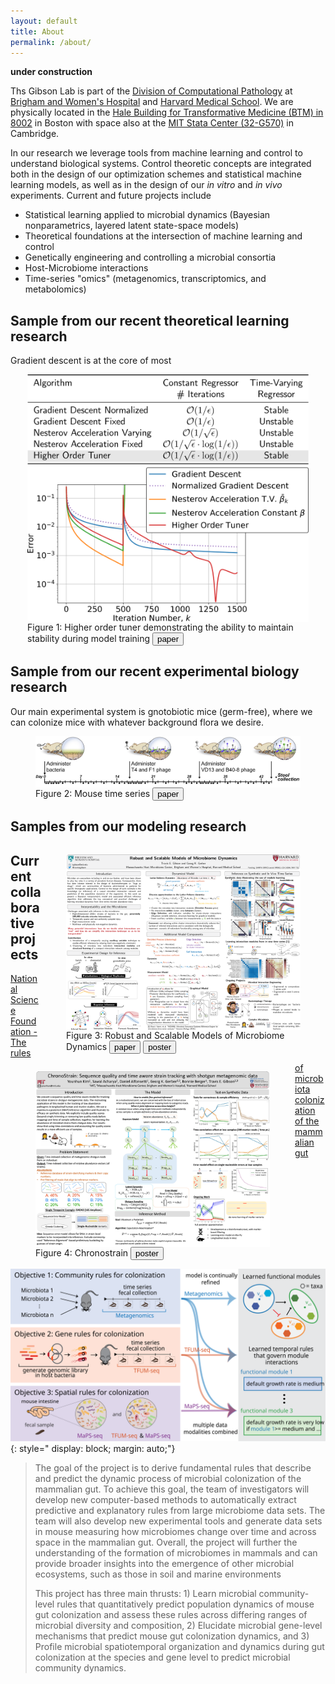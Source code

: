 ```yaml
---
layout: default
title: About
permalink: /about/
---
```

**under construction**

Ths Gibson Lab is part of the [Division of Computational Pathology](https://comp-path.bwh.harvard.edu/) at [Brigham and Women's Hospital](https://www.brighamhealth.org/) and [Harvard Medical School](https://hms.harvard.edu/). We are physically located in the  [Hale Building for Transformative Medicine (BTM) in 8002](https://www.google.com/maps/place/Building+for+Transformative+Medicine+at+Brigham+and+Women's+Hospital/@42.3353661,-71.1087175,15z/data=!4m5!3m4!1s0x0:0x35376a566e389c7d!8m2!3d42.3353661!4d-71.1087175) in Boston with space also at the [MIT Stata Center (32-G570)](https://www.google.com/maps/place/Stata+Center,+32+Vassar+St,+Cambridge,+MA+02139/@42.3616095,-71.0928242,17z/data=!3m1!4b1!4m5!3m4!1s0x89e370a95d3025a9:0xb1de557289ff6bbe!8m2!3d42.3616095!4d-71.0906355)  in Cambridge.

In our research we leverage tools from machine learning and control to understand biological systems.  Control theoretic concepts are integrated both in the design of our optimization schemes and statistical machine learning models, as well as in the design of our *in vitro* and *in vivo* experiments. Current and future projects include
* Statistical learning applied to microbial dynamics (Bayesian nonparametrics, layered latent state-space models)
* Theoretical foundations at the intersection of machine learning and control
* Genetically engineering and controlling a microbial consortia
* Host-Microbiome interactions
* Time-series "omics" (metagenomics, transcriptomics, and metabolomics)


## Sample from our recent theoretical learning research

Gradient descent is at the core of most

<figure class="image" style="
    float: center;
    width: 450px;
    margin: auto;
    display: block;
    max-width: 100%;
    max-height: 100%;">
<img src='/image/highordertuner3.svg' alt="higher order tuner" style="
    width: 450px;
    display: block;
    margin: auto;" />
    <figcaption> Figure 1: Higher order tuner demonstrating the ability to maintain stability during model training <button name="button" onclick="window.location.href='https://arxiv.org/abs/2005.01529'"><i class="far fa-file-pdf"></i> paper</button></figcaption>
</figure>

## Sample from our recent experimental biology research

Our main experimental system is gnotobiotic mice (germ-free), where we can colonize mice with whatever background flora we desire.

<figure class="image">
<img src='/image/mouse_time.png' alt="mouse time series" style="width: 650px;
    display: block;
    margin: auto;" />
    <figcaption> Figure 2: Mouse time series <button name="button" onclick="window.location.href='/papers/hsu19hostmicrobe.pdf'"><i class="far fa-file-pdf"></i> paper</button></figcaption>
</figure>

## Samples from our modeling research

<figure class="image" style="
    float: right;
    width: 375px;
    max-width: 100%;
    max-height: 100%;">
<a href="/posters/gibson18icml.pdf"><img src='/posters/vec_gibson.svg' alt="mouse time series" style="width: 375px;
    display: block;
    margin: auto;
    float: auto;" /></a>
    <figcaption> Figure 3: Robust and Scalable Models of Microbiome Dynamics
    <button name="button" onclick="window.location.href='http://proceedings.mlr.press/v80/gibson18a.html'"><i class="far fa-file-pdf"></i> paper</button>
    <button name="button" onclick="window.location.href='/posters/gibson18icml.pdf'"><i class="far fa-file-pdf"></i> poster</button>
    </figcaption>
</figure>

<figure class="image" style="
    float: left;
    width: 375px;
    max-width: 100%;
    max-height: 100%;">
<a href="/posters/kim20mlcb.pdf"><img src='/image/kim20mlcb.png' alt="mouse time series" style="width: 375px;
    display: block;
    margin: auto;
    float: auto;" /></a>
    <figcaption> Figure 4: Chronostrain
    <button name="button" onclick="window.location.href='/posters/kim20mlcb.pdf'"><i class="far fa-file-pdf"></i> poster</button>
    </figcaption>
</figure>


## Current collaborative projects

[National Science Foundation - The rules of microbiota colonization of the mammalian gut](https://www.nsf.gov/awardsearch/showAward?AWD_ID=2025515&HistoricalAwards=false)







![The rules of microbiota colonization of the mammalian gut](/image/nsfmtm.svg){: style="
    display: block;
    margin: auto;"}

>The goal of the project is to derive fundamental rules that describe and predict the dynamic process of microbial colonization of the mammalian gut. To achieve this goal, the team of investigators will develop new computer-based methods to automatically extract predictive and explanatory rules from large microbiome data sets. The team will also develop new experimental tools and generate data sets in mouse measuring how microbiomes change over time and across space in the mammalian gut. Overall, the project will further the understanding of the formation of microbiomes in mammals and can provide broader insights into the emergence of other microbial ecosystems, such as those in soil and marine environments
>
>This project has three main thrusts: 1) Learn microbial community-level rules that quantitatively predict population dynamics of mouse gut colonization and assess these rules across differing ranges of microbial diversity and composition, 2) Elucidate microbial gene-level mechanisms that predict mouse gut colonization dynamics, and 3) Profile microbial spatiotemporal organization and dynamics during gut colonization at the species and gene level to predict microbial community dynamics.
